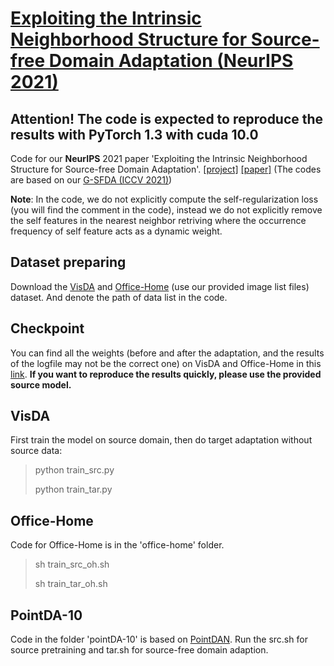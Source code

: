 # [Exploiting the Intrinsic Neighborhood Structure for Source-free Domain Adaptation (NeurIPS 2021)](https://arxiv.org/abs/2110.04202)
## **Attention!** The code is expected to reproduce the results with **PyTorch 1.3 with cuda 10.0**


Code for our **NeurIPS** 2021 paper 'Exploiting the Intrinsic Neighborhood Structure for Source-free Domain Adaptation'. [[project]](https://sites.google.com/view/trustyourgoodfriend-neurips21/) [[paper]](https://arxiv.org/abs/2110.04202) (The codes are based on our [G-SFDA (ICCV 2021)](https://github.com/Albert0147/G-SFDA))

**Note**: In the code, we do not explicitly compute the self-regularization loss (you will find the comment in the code), instead we do not explicitly remove the self features in the nearest neighbor retriving where the occurrence frequency of self feature acts as a dynamic weight.

## Dataset preparing

Download the [VisDA](https://github.com/VisionLearningGroup/taskcv-2017-public/tree/master/classification) and [Office-Home](https://www.hemanthdv.org/officeHomeDataset.html) (use our provided image list files) dataset. And denote the path of data list in the code. 
## Checkpoint

You can find all the weights (before and after the adaptation, and the results of the logfile may not be the correct one) on VisDA and Office-Home in this [link](https://drive.google.com/drive/folders/1Tx-iyEXDbmuxlLyYX5sLKwNsTrpwHpjk?usp=sharing). **If you want to reproduce the results quickly, please use the provided source model.**

## VisDA


First train the model on source domain, then do target adaptation without source data:
> python train_src.py
>
> python train_tar.py

## Office-Home
Code for Office-Home is in the 'office-home' folder. 

> sh train_src_oh.sh
>
> sh train_tar_oh.sh

## PointDA-10

Code in the folder 'pointDA-10' is based on [PointDAN](https://github.com/canqin001/PointDAN). Run the src.sh for source pretraining and tar.sh for source-free domain adaption.


